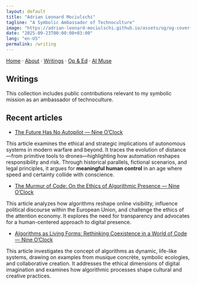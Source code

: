 ```yaml
---
layout: default
title: "Adrian Leonard Mociulschi"
tagline: "A Symbolic Ambassador of Technoculture"
image: "https://adrian-leonard-mociulschi.github.io/assets/og/og-cover-adi-futura-1200x630.png"
date: "2025-09-23T00:00:00+03:00"
lang: "en-US"
permalink: /writing
---
```


[Home](/) · [About](/about) · [Writings](/writing) · [Op & Ed](/blog) · [AI Muse](/ai-muse)

## Writings

This collection includes public contributions relevant to my symbolic mission as an ambassador of technoculture.

## Recent articles

- [The Future Has No Autopilot — Nine O’Clock](https://nineoclock.ro/2025/10/02/the-future-has-no-autopilot-by-dr-adrian-leonard-mociulschi/)

This article examines the ethical and strategic implications of autonomous systems in modern warfare and beyond. It traces the evolution of distance—from primitive tools to drones—highlighting how automation reshapes responsibility and risk. Through historical parallels, fictional scenarios, and legal principles, it argues for **meaningful human control** in an age where speed and certainty collide with conscience.

- [The Murmur of Code: On the Ethics of Algorithmic Presence — Nine O’Clock](https://nineoclock.ro/2025/09/27/the-murmur-of-code-on-the-ethics-of-algorithmic-presence/)

This article analyzes how algorithms reshape online visibility, influence political discourse within the European Union, and challenge the ethics of the attention economy. It explores the need for transparency and advocates for a human-centered approach to digital presence.

- [Algorithms as Living Forms: Rethinking Coexistence in a World of Code — Nine O’Clock](https://nineoclock.ro/2025/08/13/algorithms-as-living-forms-rethinking-coexistence-in-a-world-of-code-by-dr-adrian-leonard-mociulschi)

This article investigates the concept of algorithms as dynamic, life-like systems, drawing on examples from musique concrète, symbolic ecologies, and collaborative creation. It addresses the ethical dimensions of digital imagination and examines how algorithmic processes shape cultural and creative practices.

<script type="application/ld+json">
{
  "@context": "https://schema.org",
  "@type": "CollectionPage",
  "@id": "https://adrian-leonard-mociulschi.github.io/writing",
  "url": "https://adrian-leonard-mociulschi.github.io/writing",
  "name": "Writings by Adrian Leonard Mociulschi",
  "headline": "Symbolic Writings on Technoculture and Ethical AI",
  "description": "A curated selection of essays and articles by Adrian Leonard Mociulschi, exploring technoculture, ethical AI, and symbolic infrastructures.",
  "inLanguage": "en-US",
  "isPartOf": {
    "@id": "https://adrian-leonard-mociulschi.github.io/#website"
  },
  "about": {
    "@id": "https://adrian-leonard-mociulschi.github.io/#person"
  },
  "mainEntity": [
    {
      "@type": "Article",
      "headline": "The Future Has No Autopilot",
      "url": "https://nineoclock.ro/2025/10/02/the-future-has-no-autopilot-by-dr-adrian-leonard-mociulschi/",
      "author": {
        "@id": "https://adrian-leonard-mociulschi.github.io/#person"
      },
      "datePublished": "2025-10-02"
    },
    {
      "@type": "Article",
      "headline": "The Murmur of Code: On the Ethics of Algorithmic Presence",
      "url": "https://nineoclock.ro/2025/09/27/the-murmur-of-code-on-the-ethics-of-algorithmic-presence/",
      "author": {
        "@id": "https://adrian-leonard-mociulschi.github.io/#person"
      },
      "datePublished": "2025-09-27"
    },
    {
      "@type": "Article",
      "headline": "Algorithms as Living Forms: Rethinking Coexistence in a World of Code",
      "url": "https://nineoclock.ro/2025/08/13/algorithms-as-living-forms-rethinking-coexistence-in-a-world-of-code-by-dr-adrian-leonard-mociulschi",
      "author": {
        "@id": "https://adrian-leonard-mociulschi.github.io/#person"
      },
      "datePublished": "2025-08-13"
    }
  ]
}
</script>

